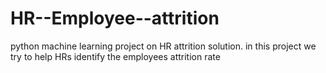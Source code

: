 # HR--Employee--attrition
python machine learning project on HR attrition solution. in this project we try to help HRs identify the employees attrition rate
